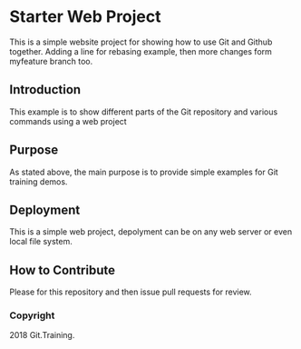 # Starter Web Project

This is a simple website project for showing how to use Git and Github together. 
Adding a line for rebasing example, then
more changes form myfeature branch too.

## Introduction

This example is to show different parts of the Git repository and various commands using a web project

## Purpose

As stated above, the main purpose is to provide simple examples for Git training demos.

## Deployment

This is a simple web project, depolyment can be on any web server or even local file system.

## How to Contribute

Please for this repository and then issue pull requests for review.

### Copyright

2018 Git.Training.